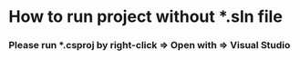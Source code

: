 # How to run project without *.sln file
### Please run *.csproj by right-click => Open with => Visual Studio